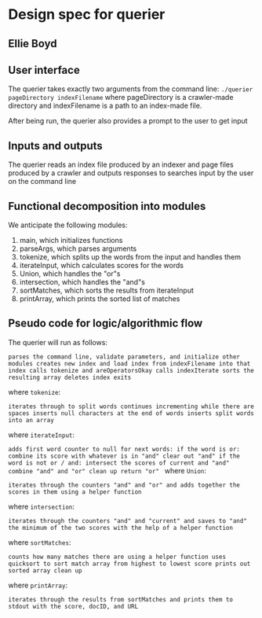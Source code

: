 # Design spec for querier
## Ellie Boyd

## User interface
The querier takes exactly two arguments from the command line:
`./querier pageDirectory indexFilename`
where pageDirectory is a crawler-made directory and indexFilename is a path to an index-made file.

After being run, the querier also provides a prompt to the user to get input

## Inputs and outputs
The querier reads an index file produced by an indexer and page files produced by a crawler and outputs responses to searches input by the user on the command line

## Functional decomposition into modules
We anticipate the following modules:

1. main, which initializes functions
2. parseArgs, which parses arguments
5. tokenize, which splits up the words from the input and handles them
6. iterateInput, which calculates scores for the words
7. Union, which handles the "or"s
8. intersection, which handles the "and"s
9. sortMatches, which sorts the results from iterateInput
10. printArray, which prints the sorted list of matches

## Pseudo code for logic/algorithmic flow
The querier will run as follows:

`parses the command line, validate parameters, and initialize other modules
creates new index and load index from indexFilename into that index
calls tokenize and areOperatorsOkay
calls indexIterate
sorts the resulting array
deletes index
exits
`

where `tokenize`:

`iterates through to split words
    continues incrementing while there are spaces
    inserts null characters at the end of words
    inserts split words into an array
`

where `iterateInput`:

`adds first word counter to null
for next words:
if the word is or:
    combine its score with whatever is in "and"
    clear out "and"
if the word is not or / and:
    intersect the scores of current and "and"
combine "and" and "or"
clean up
return "or"
`
where `Union`:

`iterates through the counters "and" and "or" and adds together the scores in them using a helper function
`

where `intersection`:

`iterates through the counters "and" and "current" and saves to "and" the minimum of the two scores with the help of a helper function
`

where `sortMatches`:

`counts how many matches there are using a helper function
uses quicksort to sort match array from highest to lowest score
prints out sorted array
clean up
`

where `printArray`:

`iterates through the results from sortMatches and prints them to stdout with the score, docID, and URL
`

